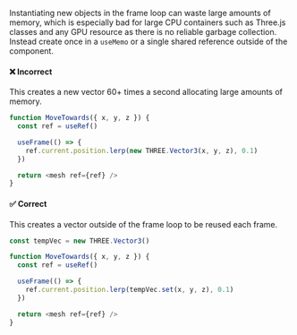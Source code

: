 Instantiating new objects in the frame loop can waste large amounts of memory,
which is especially bad for large CPU containers such as Three.js classes and any GPU resource as there is no reliable garbage collection.
Instead create once in a `useMemo` or a single shared reference outside of the component.

#### ❌ Incorrect

This creates a new vector 60+ times a second allocating large amounts of memory.

```js
function MoveTowards({ x, y, z }) {
  const ref = useRef()

  useFrame(() => {
    ref.current.position.lerp(new THREE.Vector3(x, y, z), 0.1)
  })

  return <mesh ref={ref} />
}
```

#### ✅ Correct

This creates a vector outside of the frame loop to be reused each frame.

```js
const tempVec = new THREE.Vector3()

function MoveTowards({ x, y, z }) {
  const ref = useRef()

  useFrame(() => {
    ref.current.position.lerp(tempVec.set(x, y, z), 0.1)
  })

  return <mesh ref={ref} />
}
```
